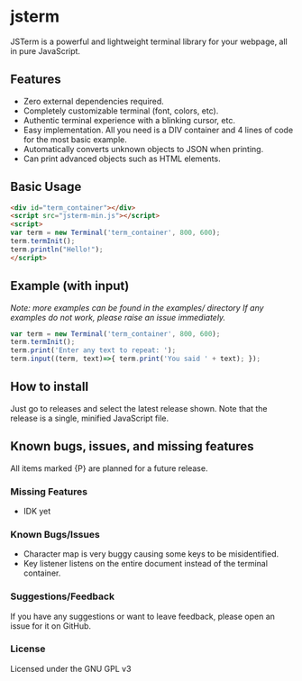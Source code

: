 # jsterm

JSTerm is a powerful and lightweight terminal library for your webpage, all in pure JavaScript.

## Features

 * Zero external dependencies required.
 * Completely customizable terminal (font, colors, etc).
 * Authentic terminal experience with a blinking cursor, etc.
 * Easy implementation. All you need is a DIV container and 4 lines of code for the most basic example.
 * Automatically converts unknown objects to JSON when printing.
 * Can print advanced objects such as HTML elements.

## Basic Usage

```html
<div id="term_container"></div>
<script src="jsterm-min.js"></script>
<script>
var term = new Terminal('term_container', 800, 600);
term.termInit();
term.println("Hello!");
</script>
```

## Example (with input)

*Note: more examples can be found in the examples/ directory*
*If any examples do not work, please raise an issue immediately.*

```js
var term = new Terminal('term_container', 800, 600);
term.termInit();
term.print('Enter any text to repeat: ');
term.input((term, text)=>{ term.print('You said ' + text); });
```

## How to install

Just go to releases and select the latest release shown. Note that the release is a single, minified JavaScript file.

## Known bugs, issues, and missing features

All items marked {P} are planned for a future release.

### Missing Features

 * IDK yet

### Known Bugs/Issues

 * Character map is very buggy causing some keys to be misidentified.
 * Key listener listens on the entire document instead of the terminal container.


### Suggestions/Feedback

If you have any suggestions or want to leave feedback, please open an issue for it on GitHub.

### License

Licensed under the GNU GPL v3